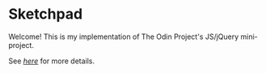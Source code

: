 # Sketchpad

Welcome! This is my implementation of The Odin Project's JS/jQuery mini-project.

See [*here*](http://www.theodinproject.com/web-development-101/javascript-and-jquery?ref=lc-pb) for more details.